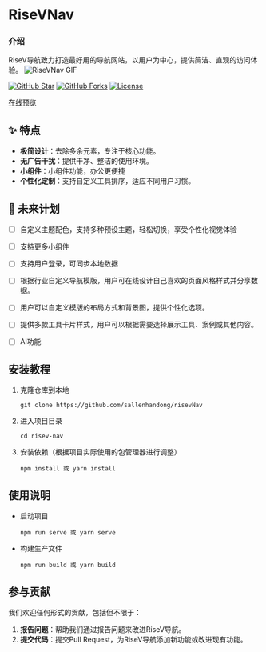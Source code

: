 # RiseVNav

### 介绍
RiseV导航致力打造最好用的导航网站，以用户为中心，提供简洁、直观的访问体验。
![RiseVNav GIF](risevnav.gif)

[![GitHub Star](https://img.shields.io/github/stars/sallenhandong/risevNav.svg)](https://github.com/sallenhandong/risevNav)
[![GitHub Forks](https://img.shields.io/github/forks/sallenhandong/risevNav.svg)](https://github.com/sallenhandong/risevNav)
[![License](https://img.shields.io/badge/License-Apache%202.0-brightgreen.svg)](https://opensource.org/licenses/Apache-2.0)


[在线预览](https://nav.risev.cn)

##  :sparkles: 特点
- **极简设计**：去除多余元素，专注于核心功能。
- **无广告干扰**：提供干净、整洁的使用环境。
- **小组件**：小组件功能，办公更便捷
- **个性化定制**：支持自定义工具排序，适应不同用户习惯。

##  :star2: 未来计划
- [ ]  自定义主题配色，支持多种预设主题，轻松切换，享受个性化视觉体验
- [ ]  支持更多小组件
- [ ]  支持用户登录，可同步本地数据
- [ ]  根据行业自定义导航模版，用户可在线设计自己喜欢的页面风格样式并分享数据。
- [ ]  用户可以自定义模版的布局方式和背景图，提供个性化选项。
- [ ]  提供多款工具卡片样式，用户可以根据需要选择展示工具、案例或其他内容。
- [ ]  AI功能


## 安装教程
1. 克隆仓库到本地
   ```
   git clone https://github.com/sallenhandong/risevNav
   ```
2. 进入项目目录
   ```
   cd risev-nav
   ```
3. 安装依赖（根据项目实际使用的包管理器进行调整）
   ```
   npm install 或 yarn install
   ```

## 使用说明
- 启动项目
  ```
  npm run serve 或 yarn serve
  ```
- 构建生产文件
  ```
  npm run build 或 yarn build
  ```

## 参与贡献
我们欢迎任何形式的贡献，包括但不限于：
1. **报告问题**：帮助我们通过报告问题来改进RiseV导航。
2. **提交代码**：提交Pull Request，为RiseV导航添加新功能或改进现有功能。


